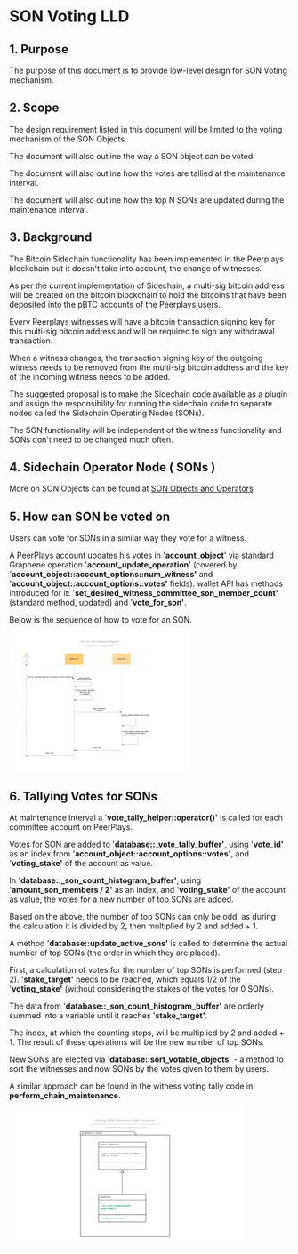 # SON Voting LLD

## 1. Purpose

The purpose of this document is to provide low-level design for SON Voting mechanism.

## 2. Scope

The design requirement listed in this document will be limited to the voting mechanism of the SON Objects.

The document will also outline the way a SON object can be voted.

The document will also outline how the votes are tallied at the maintenance interval.

The document will also outline how the top N SONs are updated during the maintenance interval.

## 3. Background

The Bitcoin Sidechain functionality has been implemented in the Peerplays blockchain but it doesn't take into account, the change of witnesses.

As per the current implementation of Sidechain, a multi-sig bitcoin address will be created on the bitcoin blockchain to hold the bitcoins that have been deposited into the pBTC accounts of the Peerplays users.

Every Peerplays witnesses will have a bitcoin transaction signing key for this multi-sig bitcoin address and will be required to sign any withdrawal transaction.

When a witness changes, the transaction signing key of the outgoing witness needs to be removed from the multi-sig bitcoin address and the key of the incoming witness needs to be added.

The suggested proposal is to make the Sidechain code available as a plugin and assign the responsibility for running the sidechain code to separate nodes called the Sidechain Operating Nodes \(SONs\). 

The SON functionality will be independent of the witness functionality and SONs don't need to be changed much often.

## 4. Sidechain Operator Node \( SONs \)

More on SON Objects can be found at [SON Objects and Operators](file:///C:/wiki/spaces/PIX/pages/333971489/SON+Objects+and+Operators)

## 5. How can SON be voted on 

Users can vote for SONs in a similar way they vote for a witness.

 A PeerPlays account updates his votes in '**account\_object**' via standard Graphene operation '**account\_update\_operation**' \(covered by '**account\_object::account\_options::num\_witness'** and '**account\_object::account\_options::votes'** fields\). wallet API has methods introduced for it: '**set\_desired\_witness\_committee\_son\_member\_count'** \(standard method, updated\) and '**vote\_for\_son'**.

Below is the sequence of how to vote for an SON.

![C:\d8259df9b2fced0e6a79c1e3bf25a1b0](../../../.gitbook/assets/0%20%286%29.png)

## 6. Tallying Votes for SONs

At maintenance interval a '**vote\_tally\_helper::operator\(\)'** is called for each committee account on PeerPlays.

Votes for SON are added to '**database::\_vote\_tally\_buffer'**, using '**vote\_id'** as an index from '**account\_object::account\_options::votes'**, and '**voting\_stake'** of the account as value.

In '**database::\_son\_count\_histogram\_buffer'**, using '**amount\_son\_members / 2'** as an index, and '**voting\_stake'** of the account as value, the votes for a new number of top SONs are added.

Based on the above, the number of top SONs can only be odd, as during the calculation it is divided by 2, then multiplied by 2 and added + 1.

A method '**database::update\_active\_sons'** is called to determine the actual number of top SONs \(the order in which they are placed\).

First, a calculation of votes for the number of top SONs is performed \(step 2\). '**stake\_target'** needs to be reached, which equals 1/2 of the '**voting\_stake'** \(without considering the stakes of the votes for 0 SONs\).

The data from '**database::\_son\_count\_histogram\_buffer'** are orderly summed into a variable until it reaches '**stake\_target'**.

The index, at which the counting stops, will be multiplied by 2 and added + 1. The result of these operations will be the new number of top SONs.

New SONs are elected via '**database::sort\_votable\_objects\`** - a method to sort the witnesses and now SONs by the votes given to them by users.

A similar approach can be found in the witness voting tally code in **perform\_chain\_maintenance**.

![C:\c647f646dd7e4bc89d57cff3823d1656](../../../.gitbook/assets/1%20%281%29.png)

